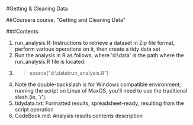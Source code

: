 #Getting & Cleaning Data

##Coursera course, "Getting and Cleaning Data"

###Contents:
1. run_analysis.R: Instructions to retrieve a dataset in Zip file format, perform various operations on it, then create a tidy data set
  1. Run the analysis in R as follows, where 'd:\\data' is the path where the run_analysis.R file is located:
  2. > source("d:\\data\\run_analysis.R")
  3. Note the double-backslash is for Windows compatible environment; running the script on Linux of MaxOS, you'll need to use the traditional slash (ie, '/').
2. tidydata.txt: Formatted results, spreadsheet-ready, resulting from the script operation
3. CodeBook.md: Analysis results contents description
